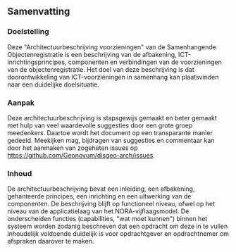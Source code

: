 ## Samenvatting

### Doelstelling

Deze "Architectuurbeschrijving voorzieningen" van de Samenhangende Objectenregistratie is een beschrijving van de afbakening, ICT-inrichtingsprincipes, componenten en verbindingen van de voorzieningen van de objectenregistratie. Het doel van deze beschrijving is dat doorontwikkeling van ICT-voorzieningen in samenhang kan plaatsvinden naar een duidelijke doelsituatie.

### Aanpak

Deze architectuurbeschrijving is stapsgewijs gemaakt en beter gemaakt met hulp van veel waardevolle suggesties door een grote groep meedenkers. Daartoe wordt het document op een transparante manier gedeeld. Meekijken mag, bijdragen van suggesties en commentaar kan door het aanmaken van zogeheten issues op https://github.com/Geonovum/disgeo-arch/issues.

### Inhoud

De architectuurbeschrijving bevat een inleiding, een afbakening, gehanteerde principes, een inrichting en een uitwerking van de componenten. De beschrijving blijft op functioneel niveau, ofwel op het niveau van de applicatielaag van het NORA-vijflaagsmodel. De onderscheiden functies (capabilities, "wat moet kunnen") binnen het systeem worden zodanig beschreven dat een opdracht om deze in te vullen inhoudelijk voldoende duidelijk is voor opdrachtgever en opdrachtnemer om afspraken daarover te maken.
